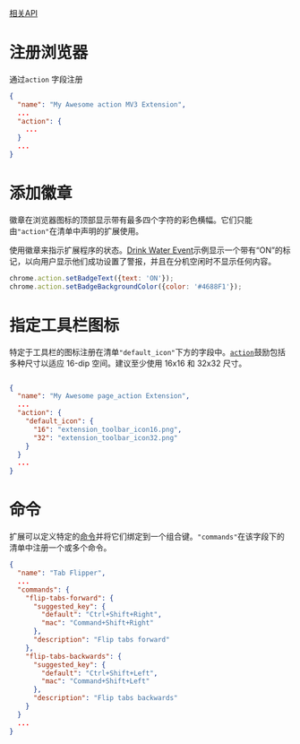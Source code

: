 [相关API](https://developer.chrome.com/docs/extensions/mv3/user_interface/#tooltip)


# 注册浏览器


通过`action` 字段注册

```json
{
  "name": "My Awesome action MV3 Extension",
  ...
  "action": {
    ...
  }
  ...
}

```

# 添加徽章

徽章在浏览器图标的顶部显示带有最多四个字符的彩色横幅。它们只能由`"action"`在清单中声明的​​扩展使用。

使用徽章来指示扩展程序的状态。[Drink Water Event](https://developer.chrome.com/docs/extensions/mv3/samples#search:drink)示例显示一个带有“ON”的标记，以向用户显示他们成功设置了警报，并且在分机空闲时不显示任何内容。

```js
chrome.action.setBadgeText({text: 'ON'});
chrome.action.setBadgeBackgroundColor({color: '#4688F1'});

```


# 指定工具栏图标

特定于工具栏的图标注册在清单`"default_icon"`下方的字段中。[`action`](https://developer.chrome.com/docs/extensions/reference/action/)鼓励包括多种尺寸以适应 16-dip 空间。建议至少使用 16x16 和 32x32 尺寸。

```json

{
  "name": "My Awesome page_action Extension",
  ...
  "action": {
    "default_icon": {
      "16": "extension_toolbar_icon16.png",
      "32": "extension_toolbar_icon32.png"
    }
  }
  ...
}

```


# 命令


扩展可以定义特定的[命令](https://developer.chrome.com/docs/extensions/reference/commands/)并将它们绑定到一个组合键。`"commands"`在该字段下的清单中注册一个或多个命令。


```json
{
  "name": "Tab Flipper",
  ...
  "commands": {
    "flip-tabs-forward": {
      "suggested_key": {
        "default": "Ctrl+Shift+Right",
        "mac": "Command+Shift+Right"
      },
      "description": "Flip tabs forward"
    },
    "flip-tabs-backwards": {
      "suggested_key": {
        "default": "Ctrl+Shift+Left",
        "mac": "Command+Shift+Left"
      },
      "description": "Flip tabs backwards"
    }
  }
  ...
}

```

